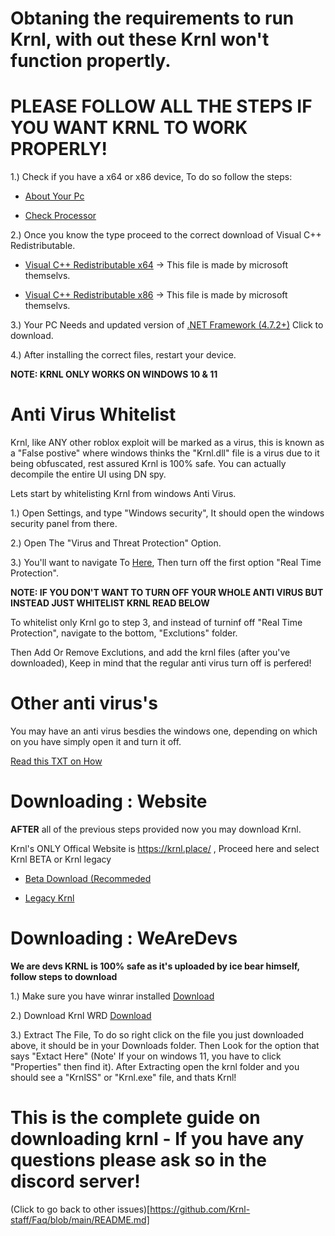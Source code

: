 # Obtaning the requirements to run Krnl, with out these Krnl won't function propertly.
# PLEASE FOLLOW ALL THE STEPS IF YOU WANT KRNL TO WORK PROPERLY!
1.) Check if you have a x64 or x86 device, To do so follow the steps:

- [About Your Pc](https://cdn.discordapp.com/attachments/903380408597614623/1013502716007428186/about.png)

- [Check Processor](https://cdn.discordapp.com/attachments/903380408597614623/1013503478380896266/unknown.png)

2.) Once you know the type proceed to the correct download of Visual C++ Redistributable.

- [Visual C++ Redistributable x64](https://aka.ms/vs/16/release/vc_redist.x64.exe) -> This file is made by microsoft themselvs.

- [Visual C++ Redistributable x86](https://aka.ms/vs/16/release/vc_redist.x86.exe) -> This file is made by microsoft themselvs.

3.) Your PC Needs and updated version of [.NET Framework (4.7.2+)](https://dotnet.microsoft.com/download/dotnet-framework/net48) Click to download.

4.) After installing the correct files, restart your device. 

**NOTE: KRNL ONLY WORKS ON WINDOWS 10 & 11**

# Anti Virus Whitelist 
Krnl, like ANY other roblox exploit will be marked as a virus, this is known as a "False postive" where windows thinks the "Krnl.dll" file is a virus due to it being obfuscated, rest assured Krnl is 100% safe.
You can actually decompile the entire UI using DN spy.

Lets start by whitelisting Krnl from windows Anti Virus.

1.) Open Settings, and type "Windows security", It should open the windows security panel from there.

2.) Open The "Virus and Threat Protection" Option.

3.) You'll want to navigate To [Here](https://cdn.discordapp.com/attachments/903380408597614623/1013506105420283934/unknown.png), Then turn off the first option "Real Time Protection".

**NOTE: IF YOU DON'T WANT TO TURN OFF YOUR WHOLE ANTI VIRUS BUT INSTEAD JUST WHITELIST KRNL READ BELOW**

To whitelist only Krnl go to step 3, and instead of turninf off "Real Time Protection", navigate to the bottom, "Exclutions" folder.

Then Add Or Remove Exclutions, and add the krnl files (after you've downloaded), Keep in mind that the regular anti virus turn off is perfered!

# Other anti virus's 

You may have an anti virus besdies the windows one, depending on which on you have simply open it and turn it off. 

[Read this TXT on How](https://cdn.discordapp.com/attachments/995442896155189324/1013509471382818937/AntiVirusWhiteList.txt)

# Downloading : Website

**AFTER** all of the previous steps provided now you may download Krnl.

Krnl's ONLY Offical Website is https://krnl.place/ , Proceed here and select Krnl BETA or Krnl legacy

- [Beta Download (Recommeded](https://k-storage.com/krnl_beta.exe)

- [Legacy Krnl](https://k-storage.com/krnl_bootstrapper.exe)

# Downloading : WeAreDevs
**We are devs KRNL is 100% safe as it's uploaded by ice bear himself, follow steps to download**

1.) Make sure you have winrar installed [Download](https://www.win-rar.com/postdownload.html?&L=0)

2.) Download Krnl WRD [Download](https://wearedevs.net/d/Krnl)

3.) Extract The File, To do so right click on the file you just downloaded above, it should be in your Downloads folder. Then Look for the option that says "Extact Here" (Note' If your on windows 11, you have to click "Properties" then find it). After Extracting open the krnl folder and you should see a "KrnlSS" or "Krnl.exe" file, and thats Krnl! 


# This is the complete guide on downloading krnl - If you have any questions please ask so in the discord server!
(Click to go back to other issues)[https://github.com/Krnl-staff/Faq/blob/main/README.md]
